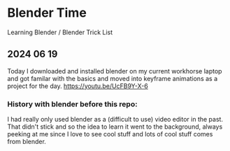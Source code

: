 # Blender Time
Learning Blender / Blender Trick List

## 2024 06 19

Today I downloaded and installed blender on my current workhorse laptop and got familar with the basics and moved into keyframe animations as a project for the day.
[https://youtu.be/UcFB9Y-X-6 ](https://youtu.be/UcFB9Y-X-68)

### History with blender before this repo:

I had really only used blender as a (difficult to use) video editor in the past. That didn't stick and so the idea to learn it went to the background, always peeking at me since I love to see cool stuff and lots of cool stuff comes from blender.
